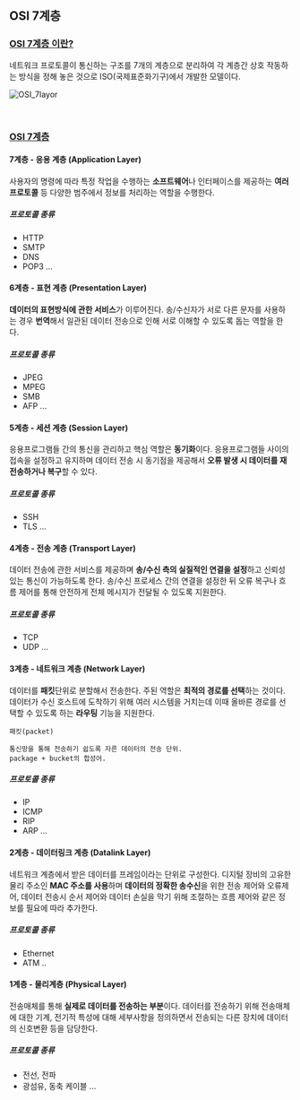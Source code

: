 ## OSI 7계층



### <u>OSI 7계층 이란?</u>

네트워크 프로토콜이 통신하는 구조를 7개의 계층으로 분리하여 각 계층간 상호 작동하는 방식을 정해 놓은 것으로 ISO(국제표준화기구)에서 개발한 모델이다.

![OSI_7layor](C:\Users\jyb63\Desktop\취업스터디\1주차(개인)\OSI_7layer.jpg)

<br>

### <u>OSI 7계층</u> 

#### 7계층 - 응용 계층 (Application Layer)

사용자의 명령에 따라 특정 작업을 수행하는 <strong>소프트웨어</strong>나 인터페이스를 제공하는 <strong>여러 프로토콜</strong> 등 다양한 범주에서 정보를 처리하는 역할을 수행한다.

##### 프로토콜 종류

* HTTP
* SMTP
* DNS
* POP3 ...

#### 6계층 - 표현 계층 (Presentation Layer)

<Strong>데이터의 표현방식에 관한 서비스</strong>가 이루어진다. 송/수신자가 서로 다른 문자를 사용하는 경우 <strong>번역</strong>해서 일관된 데이터 전송으로 인해 서로 이해할 수 있도록 돕는 역할을 한다.

##### 프로토콜 종류

* JPEG
* MPEG
* SMB
* AFP ...

#### 5계층 - 세션 계층 (Session Layer)

응용프로그램들 간의 통신을 관리하고 핵심 역할은 <strong>동기화</strong>이다. 응용프로그램들 사이의 접속을 설정하고 유지하며 데이터 전송 시 동기점을 제공해서 <strong>오류 발생 시 데이터를 재전송하거나 복구</strong>할 수 있다.

##### 프로토콜 종류

* SSH
* TLS ...

#### 4계층 - 전송 계층 (Transport Layer)

데이터 전송에 관한 서비스를 제공하며 <strong>송/수신 측의 실질적인 연결을 설정</strong>하고 신뢰성 있는 통신이 가능하도록 한다. 송/수신 프로세스 간의 연결을 설정한 뒤 오류 복구나 흐름 제어를 통해 안전하게 전체 메시지가 전달될 수 있도록 지원한다.

##### 프로토콜 종류

* TCP
* UDP ...

#### 3계층 - 네트워크 계층 (Network Layer)

데이터를 **패킷**단위로 분할해서 전송한다. 주된 역할은 <strong>최적의 경로를 선택</strong>하는 것이다. 데이터가 수신 호스트에 도착하기 위해 여러 시스템을 거치는데 이때 올바른 경로를 선택할 수 있도록 하는 <strong>라우팅</strong> 기능을 지원한다.

```
패킷(packet)

통신망을 통해 전송하기 쉽도록 자른 데이터의 전송 단위.
package + bucket의 합성어.
```

##### 프로토콜 종류

* IP
* ICMP
* RIP
* ARP ...

#### 2계층 - 데이터링크 계층 (Datalink Layer)

네트워크 계층에서 받은 데이터를 프레임이라는 단위로 구성한다.
디지털 장비의 고유한 물리 주소인 **MAC 주소를 사용**하며 **데이터의 정확한 송수신**을 위한 전송 제어와 오류제어, 데이터 전송시 순서 제어와 데이터 손실을 막기 위해 조절하는 흐름 제어와 같은 정보를 필요에 따라 추가한다.

##### 프로토콜 종류

* Ethernet
* ATM ..

#### 1계층 - 물리계층 (Physical Layer)

전송매체를 통해 **실제로 데이터를 전송하는 부분**이다. 데이터를 전송하기 위해 전송매체에 대한 기계, 전기적 특성에 대해 세부사항을 정의하면서 전송되는 다른 장치에 데이터의 신호변환 등을 담당한다.

##### 프로토콜 종류

* 전선, 전파
* 광섬유, 동축 케이블 ...


